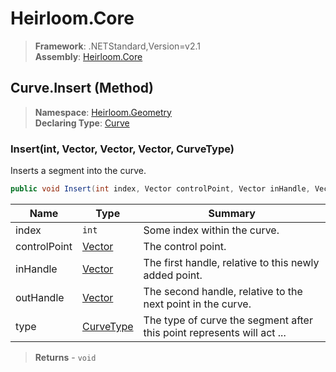 # Heirloom.Core

> **Framework**: .NETStandard,Version=v2.1  
> **Assembly**: [Heirloom.Core][0]

## Curve.Insert (Method)

> **Namespace**: [Heirloom.Geometry][0]  
> **Declaring Type**: [Curve][1]

### Insert(int, Vector, Vector, Vector, CurveType)

Inserts a segment into the curve.

```cs
public void Insert(int index, Vector controlPoint, Vector inHandle, Vector outHandle, CurveType type = Cubic)
```

| Name         | Type           | Summary                                                                |
|--------------|----------------|------------------------------------------------------------------------|
| index        | `int`          | Some index within the curve.                                           |
| controlPoint | [Vector][2]    | The control point.                                                     |
| inHandle     | [Vector][2]    | The first handle, relative to this newly added point.                  |
| outHandle    | [Vector][2]    | The second handle, relative to the next point in the curve.            |
| type         | [CurveType][3] | The type of curve the segment after this point represents will act ... |

> **Returns** - `void`

[0]: ../../../Heirloom.Core.md
[1]: ../Curve.md
[2]: ../../Heirloom/Vector.md
[3]: ../CurveType.md
